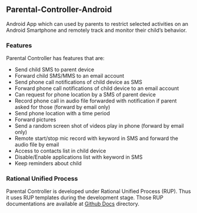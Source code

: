 ## Parental-Controller-Android
Android App which can used by parents to restrict selected activities on an Android Smartphone and remotely track and monitor their child’s behavior.

### Features
Parental Controller has features that are:
- Send child SMS to parent device 
- Forward child SMS/MMS to an email account
- Send phone call notifications of child device as SMS
- Forward phone call notifications of child device to an email account
- Can request for phone location by a SMS of parent device
- Record phone call in audio file forwarded with notification if parent asked for those (forward by email only)
- Send phone location with a time period
- Forward pictures 
- Send a random screen shot of videos play in phone (forward by email only)
- Remote start/stop mic record with keyword in SMS and forward the audio file by email
- Access to contacts list in child device
- Disable/Enable applications list with keyword in SMS
- Keep reminders about child

### Rational Unified Process
Parental Controller is developed under Rational Unified Process (RUP). Thus it uses RUP templates during the development stage. Those RUP documentations are available at [Github Docs](http://github.com/gihankarunarathne/Parental-Controller-Android/tree/master/docs) directory.
